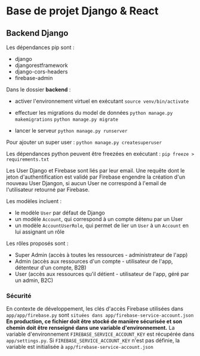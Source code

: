 
# Base de projet Django & React

## Backend Django

Les dépendances pip sont :
- django
- djangorestframework
-  django-cors-headers
-  firebase-admin


Dans le dossier **backend** :

- activer l'environnement virtuel en exécutant
 `source venv/bin/activate`
 
- effectuer les migrations du model de données
 `python manage.py makemigrations`
`python manage.py migrate`

- lancer le serveur
`python manage.py runserver`

Pour ajouter un super user : 
`python manage.py createsuperuser`

Les dépendances python peuvent être freezées en exécutant :
`pip freeze > requirements.txt`

Les User Django et Firebase sont liés par leur email.
Une requête dont le jeton d'authentification est validé par Firebase engendre la création d'un nouveau User Djangon, si aucun User ne correspond à l'email de l'utilisateur retourné par Firebase.

Les modèles incluent :

- le modèle `User` par défaut de Django
- un modèle `Account`, qui correspond à un compte détenu par un User
- un modèle `AccountUserRole`, qui permet de lier un `User` à un `Account` en lui assignant un rôle

Les rôles proposés sont :

- Super Admin (accès à toutes les ressources - administrateur de l'app)
- Admin (accès aux ressources d'un compte - utilisateur de l'app, détenteur d'un compte, B2B)
- User (accès aux ressources qu'il détient - utilisateur de l'app, géré par un admin, B2C)

### Sécurité
En contexte de développement, les clés d'accès Firebase utilisées dans `app/app/firebase.py` sont `situées dans app/firebase-service-account.json`
**En production, ce fichier doit être stocké de manière sécurisée et son chemin doit être renseigné dans une variable d'environnement.**
La variable d'environnement `FIREBASE_SERVICE_ACCOUNT_KEY` est récupérée dans `app/settings.py`.
Si `FIREBASE_SERVICE_ACCOUNT_KEY` n'est pas définie, la variable est initialisée à `app/firebase-service-account.json`

